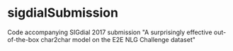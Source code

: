 # sigdialSubmission
Code accompanying SIGdial 2017 submission "A surprisingly effective out-of-the-box char2char model on the E2E NLG Challenge dataset"
